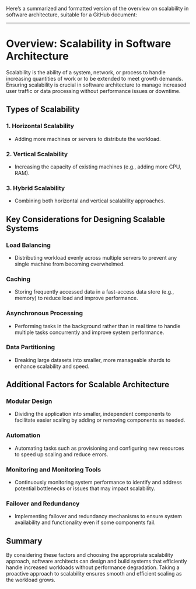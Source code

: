 Here’s a summarized and formatted version of the overview on scalability in software architecture, suitable for a GitHub document:

---

# Overview: Scalability in Software Architecture

Scalability is the ability of a system, network, or process to handle increasing quantities of work or to be extended to meet growth demands. Ensuring scalability is crucial in software architecture to manage increased user traffic or data processing without performance issues or downtime.

## Types of Scalability

### 1. Horizontal Scalability
- Adding more machines or servers to distribute the workload.

### 2. Vertical Scalability
- Increasing the capacity of existing machines (e.g., adding more CPU, RAM).

### 3. Hybrid Scalability
- Combining both horizontal and vertical scalability approaches.

## Key Considerations for Designing Scalable Systems

### Load Balancing
- Distributing workload evenly across multiple servers to prevent any single machine from becoming overwhelmed.

### Caching
- Storing frequently accessed data in a fast-access data store (e.g., memory) to reduce load and improve performance.

### Asynchronous Processing
- Performing tasks in the background rather than in real time to handle multiple tasks concurrently and improve system performance.

### Data Partitioning
- Breaking large datasets into smaller, more manageable shards to enhance scalability and speed.

## Additional Factors for Scalable Architecture

### Modular Design
- Dividing the application into smaller, independent components to facilitate easier scaling by adding or removing components as needed.

### Automation
- Automating tasks such as provisioning and configuring new resources to speed up scaling and reduce errors.

### Monitoring and Monitoring Tools
- Continuously monitoring system performance to identify and address potential bottlenecks or issues that may impact scalability.

### Failover and Redundancy
- Implementing failover and redundancy mechanisms to ensure system availability and functionality even if some components fail.

## Summary
By considering these factors and choosing the appropriate scalability approach, software architects can design and build systems that efficiently handle increased workloads without performance degradation. Taking a proactive approach to scalability ensures smooth and efficient scaling as the workload grows.

